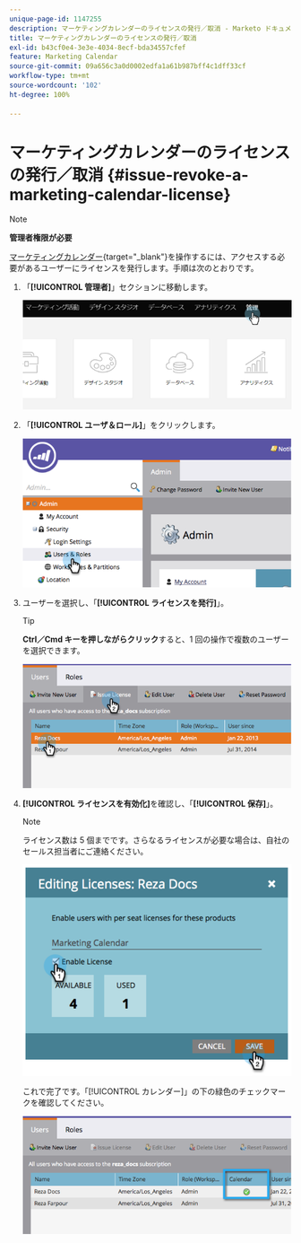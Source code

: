 ```yaml
---
unique-page-id: 1147255
description: マーケティングカレンダーのライセンスの発行／取消 - Marketo ドキュメント - 製品ドキュメント
title: マーケティングカレンダーのライセンスの発行／取消
exl-id: b43cf0e4-3e3e-4034-8ecf-bda34557cfef
feature: Marketing Calendar
source-git-commit: 09a656c3a0d0002edfa1a61b987bff4c1dff33cf
workflow-type: tm+mt
source-wordcount: '102'
ht-degree: 100%

---
```


# マーケティングカレンダーのライセンスの発行／取消 {#issue-revoke-a-marketing-calendar-license}

>[!NOTE]
>
>**管理者権限が必要**

[マーケティングカレンダー](/help/marketo/product-docs/core-marketo-concepts/marketing-calendar/understanding-the-calendar/navigating-the-marketing-calendar.md){target="_blank"}を操作するには、アクセスする必要があるユーザーにライセンスを発行します。手順は次のとおりです。

1. 「**[!UICONTROL 管理者]**」セクションに移動します。

   ![](assets/adminhand.png)

1. 「**[!UICONTROL ユーザ＆ロール]**」をクリックします。

   ![](assets/2.png)

1. ユーザーを選択し、「**[!UICONTROL ライセンスを発行]**」。

   >[!TIP]
   >
   >**Ctrl／Cmd キーを押しながらクリック**&#x200B;すると、1 回の操作で複数のユーザーを選択できます。

   ![](assets/3.png)

1. **[!UICONTROL ライセンスを有効化]**&#x200B;を確認し、「**[!UICONTROL 保存]**」。

   >[!NOTE]
   >
   >ライセンス数は 5 個までです。さらなるライセンスが必要な場合は、自社のセールス担当者にご連絡ください。

   ![](assets/4.png)

   これで完了です。「[!UICONTROL カレンダー]」の下の緑色のチェックマークを確認してください。

   ![](assets/5.png)
